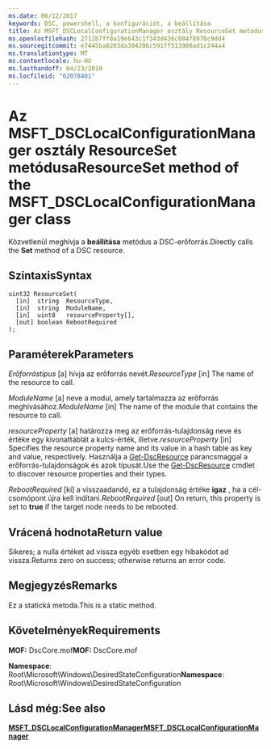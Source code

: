 ```yaml
---
ms.date: 06/12/2017
keywords: DSC, powershell, a konfigurációt, a beállítása
title: Az MSFT_DSCLocalConfigurationManager osztály ResourceSet metódusa
ms.openlocfilehash: 2712b7ff0a19e643c1f343d436c084f8970c9dd4
ms.sourcegitcommit: e7445ba8203da304286c591ff513900ad1c244a4
ms.translationtype: MT
ms.contentlocale: hu-HU
ms.lasthandoff: 04/23/2019
ms.locfileid: "62078401"
---
```

# <a name="resourceset-method-of-the-msftdsclocalconfigurationmanager-class"></a><span data-ttu-id="f31cb-103">Az MSFT_DSCLocalConfigurationManager osztály ResourceSet metódusa</span><span class="sxs-lookup"><span data-stu-id="f31cb-103">ResourceSet method of the MSFT_DSCLocalConfigurationManager class</span></span>

<span data-ttu-id="f31cb-104">Közvetlenül meghívja a **beállítása** metódus a DSC-erőforrás.</span><span class="sxs-lookup"><span data-stu-id="f31cb-104">Directly calls the **Set** method of a DSC resource.</span></span>

## <a name="syntax"></a><span data-ttu-id="f31cb-105">Szintaxis</span><span class="sxs-lookup"><span data-stu-id="f31cb-105">Syntax</span></span>

```mof
uint32 ResourceSet(
  [in]  string  ResourceType,
  [in]  string  ModuleName,
  [in]  uint8   resourceProperty[],
  [out] boolean RebootRequired
);
```

## <a name="parameters"></a><span data-ttu-id="f31cb-106">Paraméterek</span><span class="sxs-lookup"><span data-stu-id="f31cb-106">Parameters</span></span>

<span data-ttu-id="f31cb-107">*Erőforrástípus* \[a\] hívja az erőforrás nevét.</span><span class="sxs-lookup"><span data-stu-id="f31cb-107">*ResourceType* \[in\] The name of the resource to call.</span></span>

<span data-ttu-id="f31cb-108">*ModuleName* \[a\] neve a modul, amely tartalmazza az erőforrás meghívásához.</span><span class="sxs-lookup"><span data-stu-id="f31cb-108">*ModuleName* \[in\] The name of the module that contains the resource to call.</span></span>

<span data-ttu-id="f31cb-109">*resourceProperty* \[a\] határozza meg az erőforrás-tulajdonság neve és értéke egy kivonattáblát a kulcs-érték, illetve.</span><span class="sxs-lookup"><span data-stu-id="f31cb-109">*resourceProperty* \[in\] Specifies the resource property name and its value in a hash table as key and value, respectively.</span></span> <span data-ttu-id="f31cb-110">Használja a [Get-DscResource](/powershell/module/PSDesiredStateConfiguration/Get-DscResource) parancsmaggal a erőforrás-tulajdonságok és azok típusát.</span><span class="sxs-lookup"><span data-stu-id="f31cb-110">Use the [Get-DscResource](/powershell/module/PSDesiredStateConfiguration/Get-DscResource) cmdlet to discover resource properties and their types.</span></span>

<span data-ttu-id="f31cb-111">*RebootRequired* \[ki\] a visszaadandó, ez a tulajdonság értéke **igaz** , ha a cél-csomópont újra kell indítani.</span><span class="sxs-lookup"><span data-stu-id="f31cb-111">*RebootRequired* \[out\] On return, this property is set to **true** if the target node needs to be rebooted.</span></span>

## <a name="return-value"></a><span data-ttu-id="f31cb-112">Vrácená hodnota</span><span class="sxs-lookup"><span data-stu-id="f31cb-112">Return value</span></span>

<span data-ttu-id="f31cb-113">Sikeres; a nulla értéket ad vissza egyéb esetben egy hibakódot ad vissza.</span><span class="sxs-lookup"><span data-stu-id="f31cb-113">Returns zero on success; otherwise returns an error code.</span></span>

## <a name="remarks"></a><span data-ttu-id="f31cb-114">Megjegyzés</span><span class="sxs-lookup"><span data-stu-id="f31cb-114">Remarks</span></span>

<span data-ttu-id="f31cb-115">Ez a statická metoda.</span><span class="sxs-lookup"><span data-stu-id="f31cb-115">This is a static method.</span></span>

## <a name="requirements"></a><span data-ttu-id="f31cb-116">Követelmények</span><span class="sxs-lookup"><span data-stu-id="f31cb-116">Requirements</span></span>

<span data-ttu-id="f31cb-117">**MOF:** DscCore.mof</span><span class="sxs-lookup"><span data-stu-id="f31cb-117">**MOF:** DscCore.mof</span></span>

<span data-ttu-id="f31cb-118">**Namespace**: Root\Microsoft\Windows\DesiredStateConfiguration</span><span class="sxs-lookup"><span data-stu-id="f31cb-118">**Namespace**: Root\Microsoft\Windows\DesiredStateConfiguration</span></span>

## <a name="see-also"></a><span data-ttu-id="f31cb-119">Lásd még:</span><span class="sxs-lookup"><span data-stu-id="f31cb-119">See also</span></span>

[<span data-ttu-id="f31cb-120">**MSFT_DSCLocalConfigurationManager**</span><span class="sxs-lookup"><span data-stu-id="f31cb-120">**MSFT_DSCLocalConfigurationManager**</span></span>](msft-dsclocalconfigurationmanager.md)